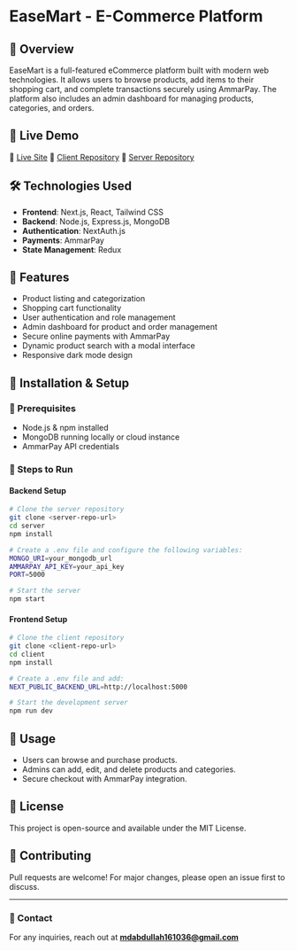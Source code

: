 # EaseMart - E-Commerce Platform

## 🛒 Overview
EaseMart is a full-featured eCommerce platform built with modern web technologies. It allows users to browse products, add items to their shopping cart, and complete transactions securely using AmmarPay. The platform also includes an admin dashboard for managing products, categories, and orders.

## 🚀 Live Demo
🔗 [Live Site](https://easemartletestv2.vercel.app/)
🔗 [Client Repository](https://github.com/MDABDULLAH16/EaseMartLetest-client)
🔗 [Server Repository](https://github.com/MDABDULLAH16/easeMartServer)

## 🛠 Technologies Used
- **Frontend**: Next.js, React, Tailwind CSS
- **Backend**: Node.js, Express.js, MongoDB
- **Authentication**: NextAuth.js
- **Payments**: AmmarPay
- **State Management**: Redux

## 🔑 Features
- Product listing and categorization
- Shopping cart functionality
- User authentication and role management
- Admin dashboard for product and order management
- Secure online payments with AmmarPay
- Dynamic product search with a modal interface
- Responsive dark mode design

## 📌 Installation & Setup
### 🔹 Prerequisites
- Node.js & npm installed
- MongoDB running locally or cloud instance
- AmmarPay API credentials

### 🔹 Steps to Run
#### Backend Setup
```bash
# Clone the server repository
git clone <server-repo-url>
cd server
npm install

# Create a .env file and configure the following variables:
MONGO_URI=your_mongodb_url
AMMARPAY_API_KEY=your_api_key
PORT=5000

# Start the server
npm start
```

#### Frontend Setup
```bash
# Clone the client repository
git clone <client-repo-url>
cd client
npm install

# Create a .env file and add:
NEXT_PUBLIC_BACKEND_URL=http://localhost:5000

# Start the development server
npm run dev
```

## 🎯 Usage
- Users can browse and purchase products.
- Admins can add, edit, and delete products and categories.
- Secure checkout with AmmarPay integration.

## 📄 License
This project is open-source and available under the MIT License.

## 🤝 Contributing
Pull requests are welcome! For major changes, please open an issue first to discuss.

---
### 📧 Contact
For any inquiries, reach out at **mdabdullah161036@gmail.com**
